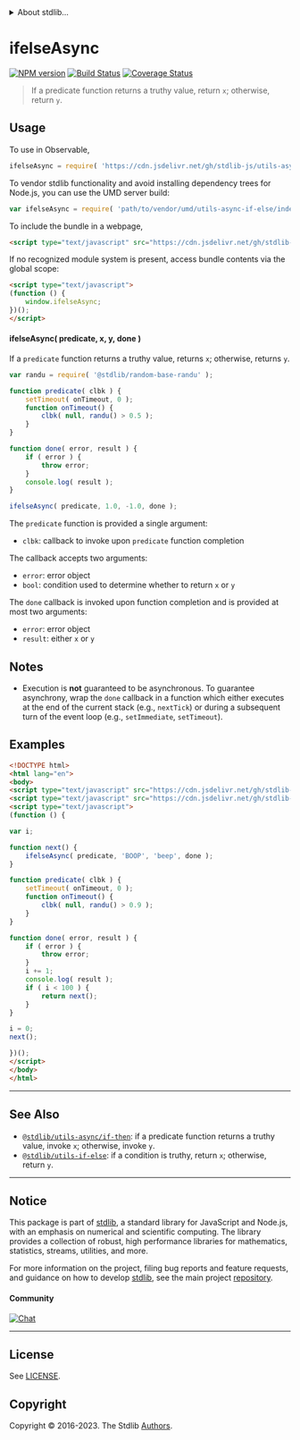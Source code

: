 <!--

@license Apache-2.0

Copyright (c) 2018 The Stdlib Authors.

Licensed under the Apache License, Version 2.0 (the "License");
you may not use this file except in compliance with the License.
You may obtain a copy of the License at

   http://www.apache.org/licenses/LICENSE-2.0

Unless required by applicable law or agreed to in writing, software
distributed under the License is distributed on an "AS IS" BASIS,
WITHOUT WARRANTIES OR CONDITIONS OF ANY KIND, either express or implied.
See the License for the specific language governing permissions and
limitations under the License.

-->


<details>
  <summary>
    About stdlib...
  </summary>
  <p>We believe in a future in which the web is a preferred environment for numerical computation. To help realize this future, we've built stdlib. stdlib is a standard library, with an emphasis on numerical and scientific computation, written in JavaScript (and C) for execution in browsers and in Node.js.</p>
  <p>The library is fully decomposable, being architected in such a way that you can swap out and mix and match APIs and functionality to cater to your exact preferences and use cases.</p>
  <p>When you use stdlib, you can be absolutely certain that you are using the most thorough, rigorous, well-written, studied, documented, tested, measured, and high-quality code out there.</p>
  <p>To join us in bringing numerical computing to the web, get started by checking us out on <a href="https://github.com/stdlib-js/stdlib">GitHub</a>, and please consider <a href="https://opencollective.com/stdlib">financially supporting stdlib</a>. We greatly appreciate your continued support!</p>
</details>

# ifelseAsync

[![NPM version][npm-image]][npm-url] [![Build Status][test-image]][test-url] [![Coverage Status][coverage-image]][coverage-url] <!-- [![dependencies][dependencies-image]][dependencies-url] -->

> If a predicate function returns a truthy value, return `x`; otherwise, return `y`.

<!-- Section to include introductory text. Make sure to keep an empty line after the intro `section` element and another before the `/section` close. -->

<section class="intro">

</section>

<!-- /.intro -->

<!-- Package usage documentation. -->



<section class="usage">

## Usage

To use in Observable,

```javascript
ifelseAsync = require( 'https://cdn.jsdelivr.net/gh/stdlib-js/utils-async-if-else@umd/browser.js' )
```

To vendor stdlib functionality and avoid installing dependency trees for Node.js, you can use the UMD server build:

```javascript
var ifelseAsync = require( 'path/to/vendor/umd/utils-async-if-else/index.js' )
```

To include the bundle in a webpage,

```html
<script type="text/javascript" src="https://cdn.jsdelivr.net/gh/stdlib-js/utils-async-if-else@umd/browser.js"></script>
```

If no recognized module system is present, access bundle contents via the global scope:

```html
<script type="text/javascript">
(function () {
    window.ifelseAsync;
})();
</script>
```

#### ifelseAsync( predicate, x, y, done )

If a `predicate` function returns a truthy value, returns `x`; otherwise, returns `y`.

```javascript
var randu = require( '@stdlib/random-base-randu' );

function predicate( clbk ) {
    setTimeout( onTimeout, 0 );
    function onTimeout() {
        clbk( null, randu() > 0.5 );
    }
}

function done( error, result ) {
    if ( error ) {
        throw error;
    }
    console.log( result );
}

ifelseAsync( predicate, 1.0, -1.0, done );
```

The `predicate` function is provided a single argument:

-   `clbk`: callback to invoke upon `predicate` function completion

The callback accepts two arguments:

-   `error`: error object
-   `bool`: condition used to determine whether to return `x` or `y`

The `done` callback is invoked upon function completion and is provided at most two arguments:

-   `error`: error object
-   `result`: either `x` or `y`

</section>

<!-- /.usage -->

<!-- Package usage notes. Make sure to keep an empty line after the `section` element and another before the `/section` close. -->

<section class="notes">

## Notes

-   Execution is **not** guaranteed to be asynchronous. To guarantee asynchrony, wrap the `done` callback in a function which either executes at the end of the current stack (e.g., `nextTick`) or during a subsequent turn of the event loop (e.g., `setImmediate`, `setTimeout`).

</section>

<!-- /.notes -->

<!-- Package usage examples. -->

<section class="examples">

## Examples

<!-- eslint-disable callback-return -->

<!-- eslint no-undef: "error" -->

```html
<!DOCTYPE html>
<html lang="en">
<body>
<script type="text/javascript" src="https://cdn.jsdelivr.net/gh/stdlib-js/random-base-randu@umd/browser.js"></script>
<script type="text/javascript" src="https://cdn.jsdelivr.net/gh/stdlib-js/utils-async-if-else@umd/browser.js"></script>
<script type="text/javascript">
(function () {

var i;

function next() {
    ifelseAsync( predicate, 'BOOP', 'beep', done );
}

function predicate( clbk ) {
    setTimeout( onTimeout, 0 );
    function onTimeout() {
        clbk( null, randu() > 0.9 );
    }
}

function done( error, result ) {
    if ( error ) {
        throw error;
    }
    i += 1;
    console.log( result );
    if ( i < 100 ) {
        return next();
    }
}

i = 0;
next();

})();
</script>
</body>
</html>
```

</section>

<!-- /.examples -->

<!-- Section to include cited references. If references are included, add a horizontal rule *before* the section. Make sure to keep an empty line after the `section` element and another before the `/section` close. -->

<section class="references">

</section>

<!-- /.references -->

<!-- Section for related `stdlib` packages. Do not manually edit this section, as it is automatically populated. -->

<section class="related">

* * *

## See Also

-   <span class="package-name">[`@stdlib/utils-async/if-then`][@stdlib/utils/async/if-then]</span><span class="delimiter">: </span><span class="description">if a predicate function returns a truthy value, invoke `x`; otherwise, invoke `y`.</span>
-   <span class="package-name">[`@stdlib/utils-if-else`][@stdlib/utils/if-else]</span><span class="delimiter">: </span><span class="description">if a condition is truthy, return `x`; otherwise, return `y`.</span>

</section>

<!-- /.related -->

<!-- Section for all links. Make sure to keep an empty line after the `section` element and another before the `/section` close. -->


<section class="main-repo" >

* * *

## Notice

This package is part of [stdlib][stdlib], a standard library for JavaScript and Node.js, with an emphasis on numerical and scientific computing. The library provides a collection of robust, high performance libraries for mathematics, statistics, streams, utilities, and more.

For more information on the project, filing bug reports and feature requests, and guidance on how to develop [stdlib][stdlib], see the main project [repository][stdlib].

#### Community

[![Chat][chat-image]][chat-url]

---

## License

See [LICENSE][stdlib-license].


## Copyright

Copyright &copy; 2016-2023. The Stdlib [Authors][stdlib-authors].

</section>

<!-- /.stdlib -->

<!-- Section for all links. Make sure to keep an empty line after the `section` element and another before the `/section` close. -->

<section class="links">

[npm-image]: http://img.shields.io/npm/v/@stdlib/utils-async-if-else.svg
[npm-url]: https://npmjs.org/package/@stdlib/utils-async-if-else

[test-image]: https://github.com/stdlib-js/utils-async-if-else/actions/workflows/test.yml/badge.svg?branch=v0.1.1
[test-url]: https://github.com/stdlib-js/utils-async-if-else/actions/workflows/test.yml?query=branch:v0.1.1

[coverage-image]: https://img.shields.io/codecov/c/github/stdlib-js/utils-async-if-else/main.svg
[coverage-url]: https://codecov.io/github/stdlib-js/utils-async-if-else?branch=main

<!--

[dependencies-image]: https://img.shields.io/david/stdlib-js/utils-async-if-else.svg
[dependencies-url]: https://david-dm.org/stdlib-js/utils-async-if-else/main

-->

[chat-image]: https://img.shields.io/gitter/room/stdlib-js/stdlib.svg
[chat-url]: https://app.gitter.im/#/room/#stdlib-js_stdlib:gitter.im

[stdlib]: https://github.com/stdlib-js/stdlib

[stdlib-authors]: https://github.com/stdlib-js/stdlib/graphs/contributors

[umd]: https://github.com/umdjs/umd
[es-module]: https://developer.mozilla.org/en-US/docs/Web/JavaScript/Guide/Modules

[deno-url]: https://github.com/stdlib-js/utils-async-if-else/tree/deno
[umd-url]: https://github.com/stdlib-js/utils-async-if-else/tree/umd
[esm-url]: https://github.com/stdlib-js/utils-async-if-else/tree/esm
[branches-url]: https://github.com/stdlib-js/utils-async-if-else/blob/main/branches.md

[stdlib-license]: https://raw.githubusercontent.com/stdlib-js/utils-async-if-else/main/LICENSE

<!-- <related-links> -->

[@stdlib/utils/async/if-then]: https://github.com/stdlib-js/utils-async-if-then/tree/umd

[@stdlib/utils/if-else]: https://github.com/stdlib-js/utils-if-else/tree/umd

<!-- </related-links> -->

</section>

<!-- /.links -->
